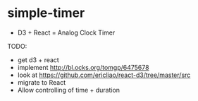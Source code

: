 # simple-timer

* D3 + React = Analog Clock Timer

TODO:
* get d3 + react
* implement http://bl.ocks.org/tomgp/6475678
* look at https://github.com/ericliao/react-d3/tree/master/src
* migrate to React
* Allow controlling of time + duration
